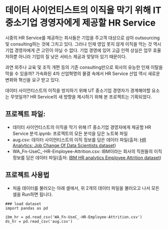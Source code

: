 # 데이터 사이언티스트의 이직을 막기 위해 IT 중소기업 경영자에게 제공할 HR Service

시중의 HR Service를 제공하는 회사들은 기업을 주고객 대상으로 삼아 outsourcing 및 consulting하는 것에 그치고 있다. 그러나 인재 영입 못지 않게 이직을 막는 것 역시 기업 경영자에게 큰 고민이 아닐 수 없다. 기업 경영에 있어 고급 인력 상실은 업무 효율 저하뿐 아니라 기업의 질 낮은 서비스 제공과 맞닿아 있기 때문이다.

과연 외주나 교육 및 조직 개편 등의 기존 consulting만으로 회사의 유능한 인재 이탈을 막을 수 있을까? 가속화된 4차 산업혁명의 물결 속에서 HR Service 산업 역시 새로운 변화와 혁신을 요구 받고 있다. 

데이터 사이언티스트의 이직을 방지하기 위해 UT 중소기업 경영자가 경계해야할 요소는 무엇일까?
HR Service의 새 방향을 제시하기 위해 본 프로젝트는 기획되었다.

## 프로젝트 파일:
- 데이터 사이언티스트의 이직을 막기 위해 IT 중소기업 경영자에게 제공할 HR Service 분석.ipynb: 프로젝트의 모든 분석을 담은 노트북 파일
- aug.csv: 데이터 사이언티스트의 이직 정보를 담은 데이터 파일(출처: [HR Analytics: Job Change Of Data Scientists dataset](https://www.kaggle.com/arashnic/hr-analytics-job-change-of-data-scientists))
- WA_Fn-UseC_-HR-Employee-Attrition.csv: IBM이라는 회사의 직원들의 이직 정보를 담은 데이터 파일(출처: [IBM HR analytics Employee Attrition dataset](https://www.kaggle.com/pavansubhasht/ibm-hr-analytics-attrition-dataset))

## 프로젝트 사용법
- 처음 데이터를 불러오는 아래 셀에서, 위 2개의 데이터 파일을 불러오고 나서 모든 셀을 Run하면 됩니다.

```
### load dataset
import pandas as pd

ibm_hr = pd.read_csv('WA_Fn-UseC_-HR-Employee-Attrition.csv')
ds_hr = pd.read_csv('aug.csv')
```
